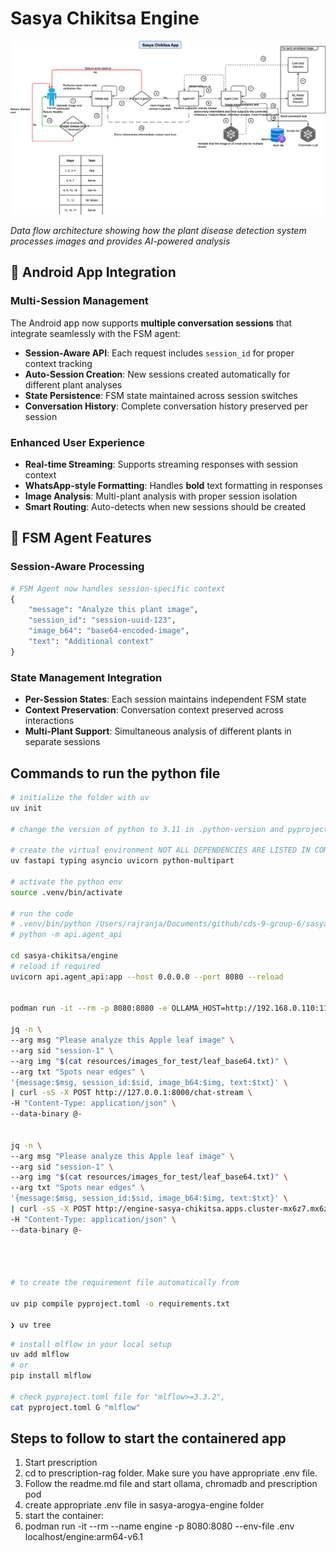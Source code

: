 # Sasya Chikitsa Engine

![Sasya Chikitsa Data Flow Diagram](./images/sasya-chikitsa-data-flow.png)

*Data flow architecture showing how the plant disease detection system processes images and provides AI-powered analysis*

## 🔄 Android App Integration

### **Multi-Session Management**
The Android app now supports **multiple conversation sessions** that integrate seamlessly with the FSM agent:

- **Session-Aware API**: Each request includes `session_id` for proper context tracking
- **Auto-Session Creation**: New sessions created automatically for different plant analyses  
- **State Persistence**: FSM state maintained across session switches
- **Conversation History**: Complete conversation history preserved per session

### **Enhanced User Experience**
- **Real-time Streaming**: Supports streaming responses with session context
- **WhatsApp-style Formatting**: Handles **bold** text formatting in responses
- **Image Analysis**: Multi-plant analysis with proper session isolation
- **Smart Routing**: Auto-detects when new sessions should be created

## 🤖 FSM Agent Features

### **Session-Aware Processing**
```python
# FSM Agent now handles session-specific context
{
    "message": "Analyze this plant image",
    "session_id": "session-uuid-123",
    "image_b64": "base64-encoded-image",
    "text": "Additional context"
}
```

### **State Management Integration**
- **Per-Session States**: Each session maintains independent FSM state
- **Context Preservation**: Conversation context preserved across interactions
- **Multi-Plant Support**: Simultaneous analysis of different plants in separate sessions

## Commands to run the python file

```bash
# initialize the folder with uv
uv init

# change the version of python to 3.11 in .python-version and pyproject.toml

# create the virtual environment NOT ALL DEPENDENCIES ARE LISTED IN COMMAND BELOW.
uv fastapi typing asyncio uvicorn python-multipart

# activate the python env
source .venv/bin/activate

# run the code
# .venv/bin/python /Users/rajranja/Documents/github/cds-9-group-6/sasya-chikitsa/server/api/server.py
# python -m api.agent_api

cd sasya-chikitsa/engine
# reload if required
uvicorn api.agent_api:app --host 0.0.0.0 --port 8080 --reload 


podman run -it --rm -p 8080:8080 -e OLLAMA_HOST=http://192.168.0.110:11434 localhost/engine-arm64:v2

jq -n \
--arg msg "Please analyze this Apple leaf image" \
--arg sid "session-1" \
--arg img "$(cat resources/images_for_test/leaf_base64.txt)" \
--arg txt "Spots near edges" \
'{message:$msg, session_id:$sid, image_b64:$img, text:$txt}' \
| curl -sS -X POST http://127.0.0.1:8000/chat-stream \
-H "Content-Type: application/json" \
--data-binary @-


jq -n \
--arg msg "Please analyze this Apple leaf image" \
--arg sid "session-1" \
--arg img "$(cat resources/images_for_test/leaf_base64.txt)" \
--arg txt "Spots near edges" \
'{message:$msg, session_id:$sid, image_b64:$img, text:$txt}' \
| curl -sS -X POST http://engine-sasya-chikitsa.apps.cluster-mx6z7.mx6z7.sandbox5315.opentlc.com/chat-stream \
-H "Content-Type: application/json" \
--data-binary @-




# to create the requirement file automatically from 

uv pip compile pyproject.toml -o requirements.txt

❯ uv tree
```


```bash
# install mlflow in your local setup
uv add mlflow
# or
pip install mlflow

# check pyproject.toml file for "mlflow>=3.3.2",
cat pyproject.toml G "mlflow"                         

```


## Steps to follow to start the containered app

1. Start prescription
  1. cd to prescription-rag folder. Make sure you have appropriate .env file.
  1. Follow the readme.md file and start ollama, chromadb and prescription pod
1. create appropriate .env file in sasya-arogya-engine folder
1. start the container: 
  1. podman run -it --rm --name engine -p 8080:8080 --env-file .env localhost/engine:arm64-v6.1

